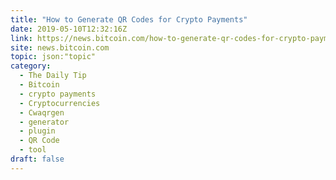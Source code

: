 ```yaml
---
title: "How to Generate QR Codes for Crypto Payments"
date: 2019-05-10T12:32:16Z
link: https://news.bitcoin.com/how-to-generate-qr-codes-for-crypto-payments/?utm_medium=RSS&utm_source=hune
site: news.bitcoin.com
topic: json:"topic"
category:
  - The Daily Tip
  - Bitcoin
  - crypto payments
  - Cryptocurrencies
  - Cwaqrgen
  - generator
  - plugin
  - QR Code
  - tool
draft: false
---
```

